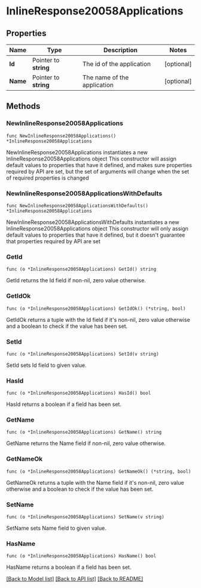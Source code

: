 # InlineResponse20058Applications

## Properties

Name | Type | Description | Notes
------------ | ------------- | ------------- | -------------
**Id** | Pointer to **string** | The id of the application | [optional] 
**Name** | Pointer to **string** | The name of the application | [optional] 

## Methods

### NewInlineResponse20058Applications

`func NewInlineResponse20058Applications() *InlineResponse20058Applications`

NewInlineResponse20058Applications instantiates a new InlineResponse20058Applications object
This constructor will assign default values to properties that have it defined,
and makes sure properties required by API are set, but the set of arguments
will change when the set of required properties is changed

### NewInlineResponse20058ApplicationsWithDefaults

`func NewInlineResponse20058ApplicationsWithDefaults() *InlineResponse20058Applications`

NewInlineResponse20058ApplicationsWithDefaults instantiates a new InlineResponse20058Applications object
This constructor will only assign default values to properties that have it defined,
but it doesn't guarantee that properties required by API are set

### GetId

`func (o *InlineResponse20058Applications) GetId() string`

GetId returns the Id field if non-nil, zero value otherwise.

### GetIdOk

`func (o *InlineResponse20058Applications) GetIdOk() (*string, bool)`

GetIdOk returns a tuple with the Id field if it's non-nil, zero value otherwise
and a boolean to check if the value has been set.

### SetId

`func (o *InlineResponse20058Applications) SetId(v string)`

SetId sets Id field to given value.

### HasId

`func (o *InlineResponse20058Applications) HasId() bool`

HasId returns a boolean if a field has been set.

### GetName

`func (o *InlineResponse20058Applications) GetName() string`

GetName returns the Name field if non-nil, zero value otherwise.

### GetNameOk

`func (o *InlineResponse20058Applications) GetNameOk() (*string, bool)`

GetNameOk returns a tuple with the Name field if it's non-nil, zero value otherwise
and a boolean to check if the value has been set.

### SetName

`func (o *InlineResponse20058Applications) SetName(v string)`

SetName sets Name field to given value.

### HasName

`func (o *InlineResponse20058Applications) HasName() bool`

HasName returns a boolean if a field has been set.


[[Back to Model list]](../README.md#documentation-for-models) [[Back to API list]](../README.md#documentation-for-api-endpoints) [[Back to README]](../README.md)


